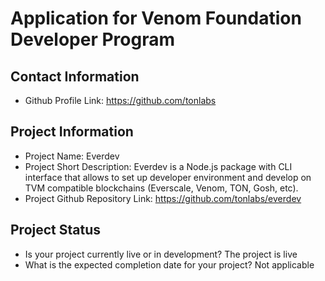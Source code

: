 # Application for Venom Foundation Developer Program

## Contact Information

- Github Profile Link: https://github.com/tonlabs

## Project Information
- Project Name: Everdev
- Project Short Description: Everdev is a Node.js package with CLI interface that allows to set up developer environment and develop on TVM compatible blockchains (Everscale, Venom, TON, Gosh, etc).
- Project Github Repository Link: https://github.com/tonlabs/everdev

## Project Status
- Is your project currently live or in development?
  The project is live
- What is the expected completion date for your project?
  Not applicable